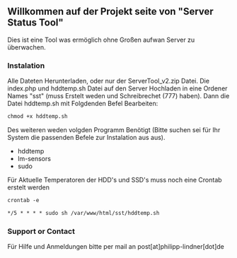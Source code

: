 ## Willkommen auf der Projekt seite von "Server Status Tool"

Dies ist eine Tool was ermöglich ohne Großen aufwan Server zu überwachen.

### Instalation

Alle Dateten Herunterladen, oder nur der ServerTool_v2.zip Datei. Die index.php und hddtemp.sh Datei auf den Server Hochladen in eine Ordener Names "sst" (muss Erstelt weden und Schreibrechet (777) haben). Dann die Datei hddtemp.sh mit Folgdenden Befel Bearbeiten:
```markdown
chmod +x hddtemp.sh
```
Des weiteren weden volgden Programm Benötigt (Bitte suchen sei für Ihr System die passenden Befele zur Instalation aus aus).

- hddtemp
- lm-sensors
- sudo

Für Aktuelle Temperatoren der HDD's und SSD's muss noch eine Crontab erstelt werden
```markdown
crontab -e

*/5 * * * * sudo sh /var/www/html/sst/hddtemp.sh
```



### Support or Contact

Für Hilfe und Anmeldungen bitte per mail an post[at]philipp-lindner[dot]de
